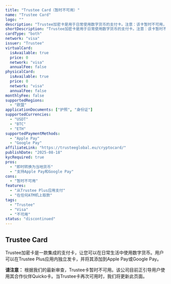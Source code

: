 ```yaml
---
title: "Trustee Card（暂时不可用）"
name: "Trustee Card"
logo: ""
description: "Trustee加密卡是用于日常使用数字货币的支付卡。注意：该卡暂时不可用，提供商建议使用其合作伙伴Quicko作为替代方案。"
shortDescription: "Trustee加密卡是用于日常使用数字货币的支付卡。注意：该卡暂时不可用，提供商建议使用其合作伙伴Quicko作为替代方案。"
cardType: "both"
network: "visa"
issuer: "Trustee"
virtualCard:
  isAvailable: true
  price: 0
  network: "visa"
  annualFee: false
physicalCard:
  isAvailable: true
  price: 0
  network: "visa"
  annualFee: false
monthlyFee: false
supportedRegions:
  - "欧盟"
applicationDocuments: ["护照", "身份证"]
supportedCurrencies:
  - "USDT"
  - "BTC"
  - "ETH"
supportedPaymentMethods:
  - "Apple Pay"
  - "Google Pay"
affiliateLink: "https://trusteeglobal.eu/cryptocard/"
publishDate: "2025-08-18"
kycRequired: true
pros:
  - "即时转换为当地货币"
  - "支持Apple Pay和Google Pay"
cons:
  - "暂时不可用"
features:
  - "从Trustee Plus应用支付"
  - "在任何ATM机上取款"
tags:
  - "Trustee"
  - "Visa"
  - "不可用"
status: "discontinued"
---
```



## Trustee Card

Trustee加密卡是一款集成的支付卡，让您可以在日常生活中使用数字货币。用户可以在Trustee Plus应用内独立发卡，并将其添加到Apple Pay或Google Pay。

**请注意：** 根据我们的最新审查，Trustee卡暂时不可用。该公司目前正引导用户使用其合作伙伴Quicko卡。当Trustee卡再次可用时，我们将更新此页面。
